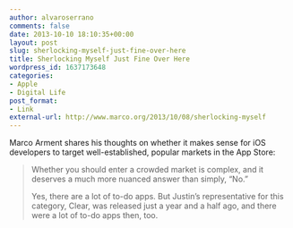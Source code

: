 ```yaml
---
author: alvaroserrano
comments: false
date: 2013-10-10 18:10:35+00:00
layout: post
slug: sherlocking-myself-just-fine-over-here
title: Sherlocking Myself Just Fine Over Here
wordpress_id: 1637173648
categories:
- Apple
- Digital Life
post_format:
- Link
external-url: http://www.marco.org/2013/10/08/sherlocking-myself
---
```


Marco Arment shares his thoughts on whether it makes sense for iOS developers to target well-established, popular markets in the App Store:



<blockquote>Whether you should enter a crowded market is complex, and it deserves a much more nuanced answer than simply, “No.”

Yes, there are a lot of to-do apps. But Justin’s representative for this category, Clear, was released just a year and a half ago, and there were a lot of to-do apps then, too.</blockquote>
